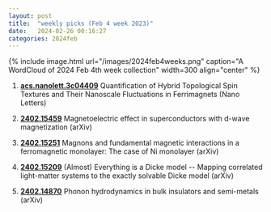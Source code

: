 ```yaml
---
layout: post
title:  "weekly picks (Feb 4 week 2023)"
date:   2024-02-26 00:16:27
categories: 2024feb
---
```



{% include image.html url="/images/2024feb4weeks.png" caption="A WordCloud of 2024 Feb 4th week collection" width=300 align="center" %}



1. **[acs.nanolett.3c04409](https://doi.org/10.1021/acs.nanolett.3c04409)** Quantification of Hybrid Topological Spin Textures and Their Nanoscale Fluctuations in Ferrimagnets (Nano Letters)



1. **[2402.15459](http://arxiv.org/abs/2402.15459)** Magnetoelectric effect in superconductors with d-wave magnetization (arXiv)

1. **[2402.15251](http://arxiv.org/abs/2402.15251)** Magnons and fundamental magnetic interactions in a ferromagnetic monolayer: The case of Ni monolayer (arXiv)

1. **[2402.15209](http://arxiv.org/abs/2402.15209)** (Almost) Everything is a Dicke model -- Mapping correlated light-matter systems to the exactly solvable Dicke model (arXiv)

1. **[2402.14870](http://arxiv.org/abs/2402.14870)** Phonon hydrodynamics in bulk insulators and semi-metals (arXiv)
